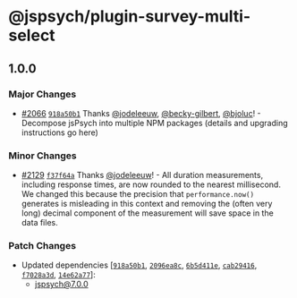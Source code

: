 # @jspsych/plugin-survey-multi-select

## 1.0.0
### Major Changes



- [#2066](https://github.com/jspsych/jsPsych/pull/2066) [`918a50b1`](https://github.com/jspsych/jsPsych/commit/918a50b17d9e125b5fd2ec8e17aee7a307bd68f7) Thanks [@jodeleeuw](https://github.com/jodeleeuw), [@becky-gilbert](https://github.com/becky-gilbert), [@bjoluc](https://github.com/bjoluc)! - Decompose jsPsych into multiple NPM packages (details and upgrading instructions go here)


### Minor Changes



- [#2129](https://github.com/jspsych/jsPsych/pull/2129) [`f37f64a`](https://github.com/jspsych/jsPsych/commit/f37f64ac61ca4d934bf19a4dd15c9370ac4c2a8e) Thanks [@jodeleeuw](https://github.com/jodeleeuw)! - All duration measurements, including response times, are now rounded to the nearest millisecond. We changed this because the precision that `performance.now()` generates is misleading in this context and removing the (often very long) decimal component of the measurement will save space in the data files.


### Patch Changes

- Updated dependencies [[`918a50b1`](https://github.com/jspsych/jsPsych/commit/918a50b17d9e125b5fd2ec8e17aee7a307bd68f7), [`2096ea8c`](https://github.com/jspsych/jsPsych/commit/2096ea8c3e8b3d25f001d431eca63647358cc776), [`6b5d411e`](https://github.com/jspsych/jsPsych/commit/6b5d411e9c220d67f800238310df40accbee0c6c), [`cab29416`](https://github.com/jspsych/jsPsych/commit/cab2941619fb0c7798f222f90c224ee5383c3582), [`f7028a3d`](https://github.com/jspsych/jsPsych/commit/f7028a3d64668a657cee04df3994c9f197f1658d), [`14e62a77`](https://github.com/jspsych/jsPsych/commit/14e62a77cbcd528d6ffe6f695118c52b60972939)]:
  - jspsych@7.0.0
